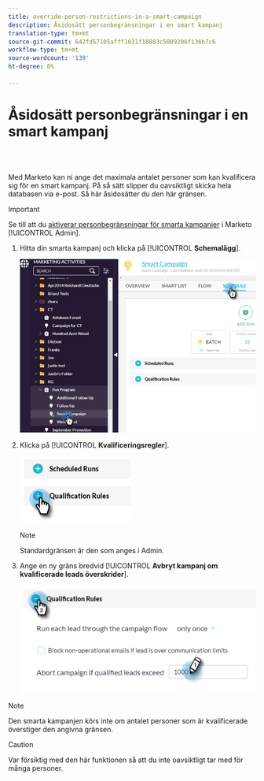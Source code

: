 ```yaml
---
title: override-person-restrictions-in-a-smart-campaign
description: Åsidosätt personbegränsningar i en smart kampanj
translation-type: tm+mt
source-git-commit: 642fd57105afff1031f18883c5809206f136b7c6
workflow-type: tm+mt
source-wordcount: '139'
ht-degree: 0%

---
```



# Åsidosätt personbegränsningar i en smart kampanj

<br> 

Med Marketo kan ni ange det maximala antalet personer som kan kvalificera sig för en smart kampanj. På så sätt slipper du oavsiktligt skicka hela databasen via e-post. Så här åsidosätter du den här gränsen.

>[!IMPORTANT]
>
>Se till att du [aktiverar personbegränsningar för smarta kampanjer](https://docs.marketo.com/display/DOCS/Enable+Person+Restrictions+for+Smart+Campaigns) i Marketo [!UICONTROL Admin].

1. Hitta din smarta kampanj och klicka på [!UICONTROL **Schemalägg**].

   ![Bild ett](/help/sky/assets/smart-campaigns/override-person-restrictions-in-a-smart-campaign/override-person-restrictions-in-a-smart-campaign-1.png)

1. Klicka på [!UICONTROL **Kvalificeringsregler**].

   ![Bild två](/help/sky/assets/smart-campaigns/override-person-restrictions-in-a-smart-campaign/override-person-restrictions-in-a-smart-campaign-2.png)

   >[!NOTE]
   >
   >Standardgränsen är den som anges i Admin.

1. Ange en ny gräns bredvid [!UICONTROL **Avbryt kampanj om kvalificerade leads överskrider**].

   ![Bild tre](/help/sky/assets/smart-campaigns/override-person-restrictions-in-a-smart-campaign/override-person-restrictions-in-a-smart-campaign-3.png)

>[!NOTE]
>
>Den smarta kampanjen körs inte om antalet personer som är kvalificerade överstiger den angivna gränsen.

>[!CAUTION]
>
>Var försiktig med den här funktionen så att du inte oavsiktligt tar med för många personer.
